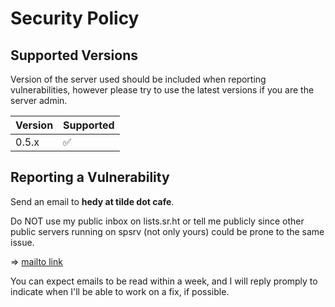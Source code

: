 # Security Policy

## Supported Versions

Version of the server used should be included when reporting vulnerabilities,
however please try to use the latest versions if you are the server admin.

| Version | Supported          |
| ------- | ------------------ |
| 0.5.x   | :white_check_mark: |


## Reporting a Vulnerability

Send an email to **hedy at tilde dot cafe**.

Do NOT use my public inbox on lists.sr.ht or tell me publicly since other public
servers running on spsrv (not only yours) could be prone to the same issue.

=> [mailto link](mailto:hedy@tilde.cafe)

You can expect emails to be read within a week, and I will reply promply to indicate when
I'll be able to work on a fix, if possible.
